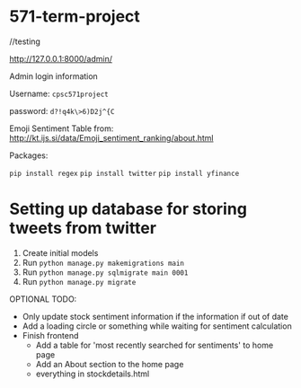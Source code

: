 # 571-term-project
//testing


http://127.0.0.1:8000/admin/

Admin login information

Username: ```cpsc571project```

password: ```d?!q4k\>6)D2j^{C```



Emoji Sentiment Table from:
http://kt.ijs.si/data/Emoji_sentiment_ranking/about.html



Packages:

`pip install regex`
`pip install twitter`
`pip install yfinance`


# Setting up database for storing tweets from twitter

1. Create initial models
2. Run `python manage.py makemigrations main`
3. Run `python manage.py sqlmigrate main 0001`
4. Run `python manage.py migrate`


OPTIONAL TODO:
 - Only update stock sentiment information if the information if out of date
 - Add a loading circle or something while waiting for sentiment calculation
 - Finish frontend
     - Add a table for 'most recently searched for sentiments' to home page
     - Add an About section to the home page
     - everything in stockdetails.html